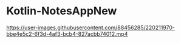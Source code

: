 # Kotlin-NotesAppNew

https://user-images.githubusercontent.com/88456285/220211970-bbe4e5c2-6f3d-4af3-bcb4-827acbb74012.mp4

